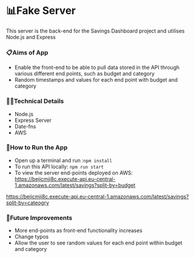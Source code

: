 # 📊Fake Server

This server is the back-end for the Savings Dashboard project and utilises Node.js and Express

### 📋Aims of App

- Enable the front-end to be able to pull data stored in the API through various different end points, such as budget and category
- Random timestamps and values for each end point with budget and category

### 👩‍💻Technical Details

- Node.js
- Express Server
- Date-fns
- AWS

### 🔧How to Run the App

- Open up a terminal and run :`npm install`
- To run this API locally: `npm run start`
- To view the server end-points deployed on AWS:
  https://bejicmji8c.execute-api.eu-central-1.amazonaws.com/latest/savings?split-by=budget

https://bejicmji8c.execute-api.eu-central-1.amazonaws.com/latest/savings?split-by=cateogry

### 💭Future Improvements

- More end-points as front-end functionality increases
- Change typos
- Allow the user to see random values for each end point within budget and category
